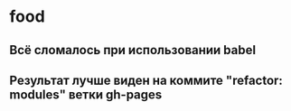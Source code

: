 # food
## Всё сломалось при использовании babel ##
## Результат лучше виден на коммите "refactor: modules" ветки gh-pages ##

